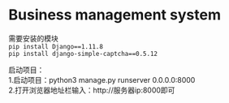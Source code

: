 # Business management system
需要安装的模块  
    `pip install Django==1.11.8`  
    `pip install django-simple-captcha==0.5.12` 

启动项目：   
1.启动项目：python3 manage.py runserver 0.0.0.0:8000  
2.打开浏览器地址栏输入：http://服务器ip:8000即可  
